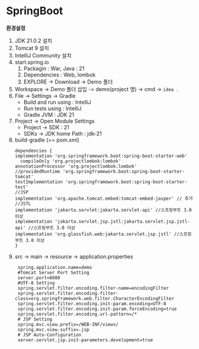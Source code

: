 # SpringBoot
**환경설정**
1. JDK 21.0.2 설치
2. Tomcat 9 설치
3. IntelliJ Community 설치
4. start.spring.io
    1. Packagin : War, Java : 21
    2. Dependencies : Web, lombok
    3. EXPLORE -> Download -> Demo 폴더
5. Workspace -> Demo 폴더 삽입 -> demo(project 명) -> cmd -> ```idea .```
6. File -> Settings -> Gradle
    *  Build and run using : IntelliJ
    *  Run tests using : IntelliJ
    *  Gradle JVM : JDK 21
7. Project -> Open Module Settings
    * Project -> SDK : 21
    * SDKs -> JDK home Path : jdk-21
8. build-gradle (== pom.xml)
    ```
    dependencies {
    implementation 'org.springframework.boot:spring-boot-starter-web'
	  compileOnly 'org.projectlombok:lombok'
  	annotationProcessor 'org.projectlombok:lombok'
  	//providedRuntime 'org.springframework.boot:spring-boot-starter-tomcat'
  	testImplementation 'org.springframework.boot:spring-boot-starter-test'
  	//JSP
  	implementation 'org.apache.tomcat.embed:tomcat-embed-jasper' // 추가
  	//JSTL
  	implementation 'jakarta.servlet:jakarta.servlet-api' //스프링부트 3.0 이상
  	implementation 'jakarta.servlet.jsp.jstl:jakarta.servlet.jsp.jstl-api' //스프링부트 3.0 이상
  	implementation 'org.glassfish.web:jakarta.servlet.jsp.jstl' //스프링부트 3.0 이상
    }
    ```
9. src -> main -> resource -> application.properties
   ```
    spring.application.name=demo
    #Tomcat Server Port Setting
    server.port=8080
    #UTF-8 Setting
    spring.servlet.filter.encoding.filter-name=encodingFilter
    spring.servlet.filter.encoding.filter-class=org.springframework.web.filter.CharacterEncodingFilter
    spring.servlet.filter.encoding.init-param.encoding=UTF-8
    spring.servlet.filter.encoding.init-param.forceEncoding=true
    spring.servlet.filter.encoding.url-pattern=/*
    # JSP Setting
    spring.mvc.view.prefix=/WEB-INF/views/
    spring.mvc.view.suffix=.jsp
    # JSP Auto-Configuration
    server.servlet.jsp.init-parameters.development=true
   ```
